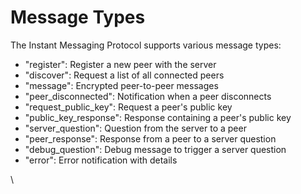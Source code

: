 # Message Types

The Instant Messaging Protocol supports various message types:

* "register": Register a new peer with the server
* "discover": Request a list of all connected peers
* "message": Encrypted peer-to-peer messages
* "peer\_disconnected": Notification when a peer disconnects
* "request\_public\_key": Request a peer's public key
* "public\_key\_response": Response containing a peer's public key
* "server\_question": Question from the server to a peer
* "peer\_response": Response from a peer to a server question
* "debug\_question": Debug message to trigger a server question
* "error": Error notification with details

\
